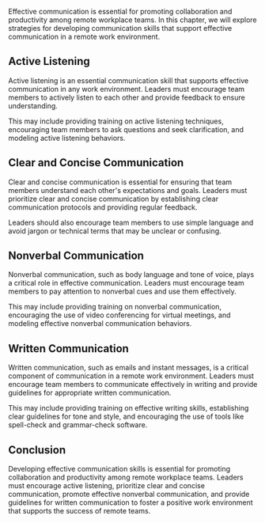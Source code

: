 
Effective communication is essential for promoting collaboration and productivity among remote workplace teams. In this chapter, we will explore strategies for developing communication skills that support effective communication in a remote work environment.

Active Listening
----------------

Active listening is an essential communication skill that supports effective communication in any work environment. Leaders must encourage team members to actively listen to each other and provide feedback to ensure understanding.

This may include providing training on active listening techniques, encouraging team members to ask questions and seek clarification, and modeling active listening behaviors.

Clear and Concise Communication
-------------------------------

Clear and concise communication is essential for ensuring that team members understand each other's expectations and goals. Leaders must prioritize clear and concise communication by establishing clear communication protocols and providing regular feedback.

Leaders should also encourage team members to use simple language and avoid jargon or technical terms that may be unclear or confusing.

Nonverbal Communication
-----------------------

Nonverbal communication, such as body language and tone of voice, plays a critical role in effective communication. Leaders must encourage team members to pay attention to nonverbal cues and use them effectively.

This may include providing training on nonverbal communication, encouraging the use of video conferencing for virtual meetings, and modeling effective nonverbal communication behaviors.

Written Communication
---------------------

Written communication, such as emails and instant messages, is a critical component of communication in a remote work environment. Leaders must encourage team members to communicate effectively in writing and provide guidelines for appropriate written communication.

This may include providing training on effective writing skills, establishing clear guidelines for tone and style, and encouraging the use of tools like spell-check and grammar-check software.

Conclusion
----------

Developing effective communication skills is essential for promoting collaboration and productivity among remote workplace teams. Leaders must encourage active listening, prioritize clear and concise communication, promote effective nonverbal communication, and provide guidelines for written communication to foster a positive work environment that supports the success of remote teams.
